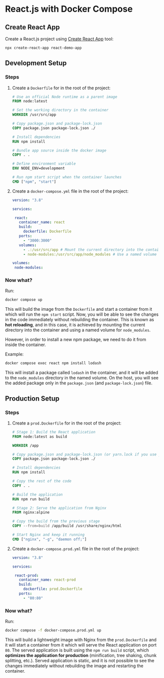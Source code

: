 # React.js with Docker Compose

## Create React App

Create a React.js project using [Create React App](https://create-react-app.dev/) tool:

```bash
npx create-react-app react-demo-app
```

## Development Setup

### Steps

1. Create a `Dockerfile` for in the root of the project:
   ```Dockerfile
   # Use an official Node runtime as a parent image
   FROM node:latest
   
   # Set the working directory in the container
   WORKDIR /usr/src/app
   
   # Copy package.json and package-lock.json
   COPY package.json package-lock.json ./
   
   # Install dependencies
   RUN npm install
   
   # Bundle app source inside the docker image
   COPY . .
   
   # Define environment variable
   ENV NODE_ENV=development
   
   # Run npm start script when the container launches
   CMD ["npm", "start"]
   ```

2. Create a `docker-compose.yml` file in the root of the project:
   ```yaml
   version: "3.8"
   
   services:
   
    react:
      container_name: react
      build:
        dockerfile: Dockerfile
      ports:
        - "3000:3000"
      volumes:
        - .:/usr/src/app # Mount the current directory into the container
        - node-modules:/usr/src/app/node_modules # Use a named volume for node_modules
   
   volumes:
    node-modules:
   ```

### Now what?

Run:

```bash
docker compose up
```

This will build the image from the `Dockerfile` and start a container
from it which will run the `npm start` script.
Now, you will be able to see the changes in the code immediately without
rebuilding the container. This is known as **hot reloading**, and in this
case, it is achieved by mounting the current directory into the container
and using a named volume for `node_modules`.

However, in order to install a new npm package, we need to do it from
inside the container.

Example:

```bash
docker compose exec react npm install lodash
```

This will install a package called `lodash` in the container, and it will
be added to the `node_modules` directory in the named volume. On the host,
you will see the added package only in the `package.json` (and
`package-lock.json`) file.

## Production Setup

### Steps

1. Create a `prod.Dockerfile` for in the root of the project:
   ```Dockerfile
   # Stage 1: Build the React application
   FROM node:latest as build
   
   WORKDIR /app
   
   # Copy package.json and package-lock.json (or yarn.lock if you use yarn)
   COPY package.json package-lock.json ./
   
   # Install dependencies
   RUN npm install
   
   # Copy the rest of the code
   COPY . .
   
   # Build the application
   RUN npm run build
   
   # Stage 2: Serve the application from Nginx
   FROM nginx:alpine
   
   # Copy the build from the previous stage
   COPY --from=build /app/build /usr/share/nginx/html
   
   # Start Nginx and keep it running
   CMD ["nginx", "-g", "daemon off;"]
   ```

2. Create a `docker-compose.prod.yml` file in the root of the project:
   ```yaml
   version: "3.8"
   
   services:
   
    react-prod:
      container_name: react-prod
      build:
        dockerfile: prod.Dockerfile
      ports:
        - "80:80"
   ```

### Now what?

Run:

```bash
docker compose -f docker-compose.prod.yml up
```

This will build a lightweight image with Nginx from the `prod.Dockerfile`
and it will start a container from it which will serve the React application
on port `80`.
The served application is built using the `npm run build` script, which
**optimizes the application for production** (minification, tree shaking,
chunk splitting, etc.).
Served application is static, and it is not possible to see the changes
immediately without rebuilding the image and restarting the container.
